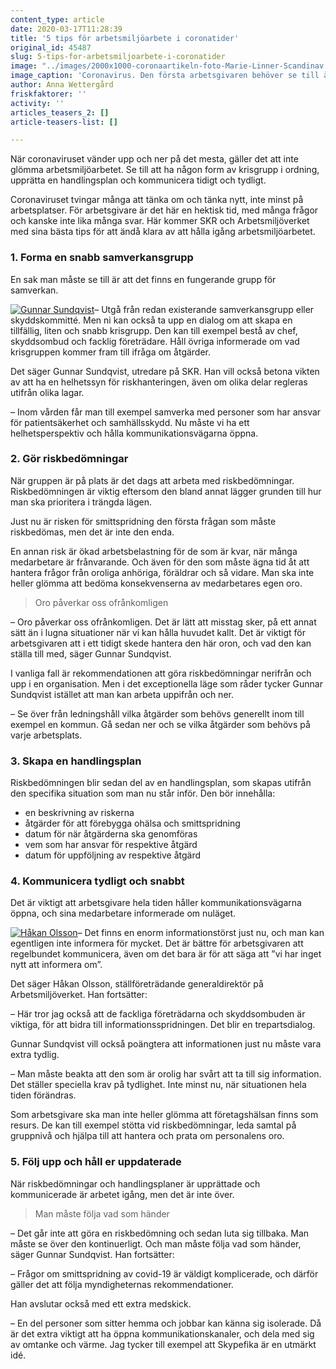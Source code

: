 ```yaml
---
content_type: article
date: 2020-03-17T11:28:39
title: '5 tips för arbetsmiljöarbete i coronatider'
original_id: 45487
slug: 5-tips-for-arbetsmiljoarbete-i-coronatider
image: "../images/2000x1000-coronaartikeln-foto-Marie-Linner-Scandinav.jpg"
image_caption: 'Coronavirus. Den första arbetsgivaren behöver se till är att det finns en fungerande krisgrupp. Sedan är det dags att göra riskbedömningar, upprätta handlingsplaner och kommunicera.'
author: Anna Wettergård
friskfaktorer: ''
activity: ''
articles_teasers_2: []
article-teasers-list: []

---
```


När coronaviruset vänder upp och ner på det mesta, gäller det att inte glömma arbetsmiljöarbetet. Se till att ha någon form av krisgrupp i ordning, upprätta en handlingsplan och kommunicera tidigt och tydligt.

Coronaviruset tvingar många att tänka om och tänka nytt, inte minst på arbetsplatser. För arbetsgivare är det här en hektisk tid, med många frågor och kanske inte lika många svar. Här kommer SKR och Arbetsmiljöverket med sina bästa tips för att ändå klara av att hålla igång arbetsmiljöarbetet.

### 1\. Forma en snabb samverkansgrupp

En sak man måste se till är att det finns en fungerande grupp för samverkan.

[![Gunnar Sundqvist](https://www.suntarbetsliv.se/wp-content/uploads/2020/03/200x240-gunnar-sundqvist-foto-asa-hammar-1.jpg)](https://www.suntarbetsliv.se/wp-content/uploads/2020/03/200x240-gunnar-sundqvist-foto-asa-hammar-1.jpg)– Utgå från redan existerande samverkansgrupp eller skyddskommitté. Men ni kan också ta upp en dialog om att skapa en tillfällig, liten och snabb krisgrupp. Den kan till exempel bestå av chef, skyddsombud och facklig företrädare. Håll övriga informerade om vad krisgruppen kommer fram till ifråga om åtgärder.

Det säger Gunnar Sundqvist, utredare på SKR. Han vill också betona vikten av att ha en helhetssyn för riskhanteringen, även om olika delar regleras utifrån olika lagar.

– Inom vården får man till exempel samverka med personer som har ansvar för patientsäkerhet och samhällsskydd. Nu måste vi ha ett helhetsperspektiv och hålla kommunikationsvägarna öppna.

### 2\. Gör riskbedömningar

När gruppen är på plats är det dags att arbeta med riskbedömningar. Riskbedömningen är viktig eftersom den bland annat lägger grunden till hur man ska prioritera i trängda lägen.

Just nu är risken för smittspridning den första frågan som måste riskbedömas, men det är inte den enda.

En annan risk är ökad arbetsbelastning för de som är kvar, när många medarbetare är frånvarande. Och även för den som måste ägna tid åt att hantera frågor från oroliga anhöriga, föräldrar och så vidare. Man ska inte heller glömma att bedöma konsekvenserna av medarbetares egen oro.

> Oro påverkar oss ofrånkomligen

– Oro påverkar oss ofrånkomligen. Det är lätt att misstag sker, på ett annat sätt än i lugna situationer när vi kan hålla huvudet kallt. Det är viktigt för arbetsgivaren att i ett tidigt skede hantera den här oron, och vad den kan ställa till med, säger Gunnar Sundqvist.

I vanliga fall är rekommendationen att göra riskbedömningar nerifrån och upp i en organisation. Men i det exceptionella läge som råder tycker Gunnar Sundqvist istället att man kan arbeta uppifrån och ner.

– Se över från ledningshåll vilka åtgärder som behövs generellt inom till exempel en kommun. Gå sedan ner och se vilka åtgärder som behövs på varje arbetsplats.

### 3\. Skapa en handlingsplan

Riskbedömningen blir sedan del av en handlingsplan, som skapas utifrån den specifika situation som man nu står inför. Den bör innehålla:

*   en beskrivning av riskerna
*   åtgärder för att förebygga ohälsa och smittspridning
*   datum för när åtgärderna ska genomföras
*   vem som har ansvar för respektive åtgärd
*   datum för uppföljning av respektive åtgärd

### 4\. Kommunicera tydligt och snabbt

Det är viktigt att arbetsgivare hela tiden håller kommunikationsvägarna öppna, och sina medarbetare informerade om nuläget.

[![Håkan Olsson](https://www.suntarbetsliv.se/wp-content/uploads/2020/03/200x240-Hakan-Olsson-1.jpg)](https://www.suntarbetsliv.se/wp-content/uploads/2020/03/200x240-Hakan-Olsson-1.jpg)– Det finns en enorm informationstörst just nu, och man kan egentligen inte informera för mycket. Det är bättre för arbetsgivaren att regelbundet kommunicera, även om det bara är för att säga att ”vi har inget nytt att informera om”.

Det säger Håkan Olsson, ställföreträdande generaldirektör på Arbetsmiljöverket. Han fortsätter:

– Här tror jag också att de fackliga företrädarna och skyddsombuden är viktiga, för att bidra till informationsspridningen. Det blir en trepartsdialog.

Gunnar Sundqvist vill också poängtera att informationen just nu måste vara extra tydlig.

– Man måste beakta att den som är orolig har svårt att ta till sig information. Det ställer speciella krav på tydlighet. Inte minst nu, när situationen hela tiden förändras.

Som arbetsgivare ska man inte heller glömma att företagshälsan finns som resurs. De kan till exempel stötta vid riskbedömningar, leda samtal på gruppnivå och hjälpa till att hantera och prata om personalens oro.

### 5\. Följ upp och håll er uppdaterade

När riskbedömningar och handlingsplaner är upprättade och kommunicerade är arbetet igång, men det är inte över.

> Man måste följa vad som händer

– Det går inte att göra en riskbedömning och sedan luta sig tillbaka. Man måste se över den kontinuerligt. Och man måste följa vad som händer, säger Gunnar Sundqvist. Han fortsätter:

– Frågor om smittspridning av covid-19 är väldigt komplicerade, och därför gäller det att följa myndigheternas rekommendationer.

Han avslutar också med ett extra medskick.

– En del personer som sitter hemma och jobbar kan känna sig isolerade. Då är det extra viktigt att ha öppna kommunikationskanaler, och dela med sig av omtanke och värme. Jag tycker till exempel att Skypefika är en utmärkt idé.

